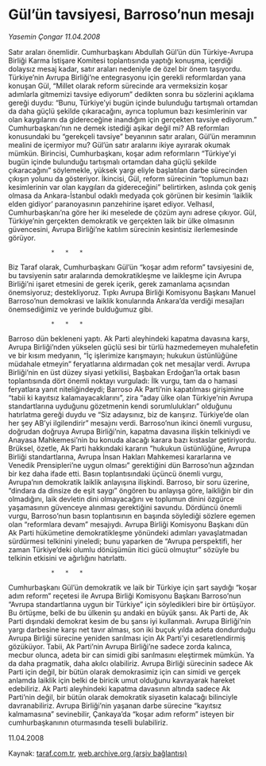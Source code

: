 # Gül’ün tavsiyesi,  Barroso’nun mesajı

*Yasemin Çongar 11.04.2008*

<div class="yazi">Satır araları önemlidir. 
Cumhurbaşkanı Abdullah Gül’ün dün Türkiye-Avrupa Birliği Karma İstişare Komitesi toplantısında yaptığı konuşma, içerdiği dolaysız mesaj kadar, satır araları nedeniyle de özel bir önem taşıyordu.
Türkiye’nin Avrupa Birliği’ne entegrasyonu için gerekli reformlardan yana konuşan Gül, “Millet olarak reform sürecinde ara vermeksizin koşar adımlarla gitmemizi tavsiye ediyorum” dedikten sonra bu sözlerini açıklama gereği duydu:
“Bunu, Türkiye’yi bugün içinde bulunduğu tartışmalı ortamdan da daha güçlü şekilde çıkaracağını, ayrıca toplumun bazı kesimlerinin var olan kaygılarını da gidereceğine inandığım için gerçekten tavsiye ediyorum.”
Cumhurbaşkanı’nın ne demek istediği aşikar değil mi? 
AB reformları konusundaki bu “gerekçeli tavsiye” beyanının satır araları, Gül’ün meramının mealini de içermiyor mu?
Gül’ün satır aralarını ikiye ayırarak okumak mümkün.
Birincisi, Cumhurbaşkanı, koşar adım reformların “Türkiye’yi bugün içinde bulunduğu tartışmalı ortamdan daha güçlü şekilde çıkaracağını” söylemekle, yüksek yargı eliyle başlatılan darbe sürecinden çıkışın yolunu da gösteriyor.
İkincisi, Gül, reform sürecinin “toplumun bazı kesimlerinin var olan kaygıları da gidereceğini” belirtirken, aslında çok geniş olmasa da Ankara-İstanbul odaklı medyada çok görünen bir kesimin ‘laiklik elden gidiyor’ paranoyasının panzehirine işaret ediyor.
Velhasıl, Cumhurbaşkanı’na göre her iki meselede de çözüm aynı adrese çıkıyor.
Gül, Türkiye’nin gerçekten demokratik ve gerçekten laik bir ülke olmasının güvencesini, Avrupa Birliği’ne katılım sürecinin kesintisiz ilerlemesinde görüyor.

				*	*	*

Biz Taraf olarak, Cumhurbaşkanı Gül’ün “koşar adım reform” tavsiyesini de, bu tavsiyenin satır aralarında demokratikleşme ve laikleşme için Avrupa Birliği’ni işaret etmesini de gerek içerik, gerek zamanlama açısından önemsiyoruz; destekliyoruz.
Tıpkı Avrupa Birliği Komisyonu Başkanı Manuel Barroso’nun demokrasi ve laiklik konularında Ankara’da verdiği mesajları önemsediğimiz ve yerinde bulduğumuz gibi.

				*	*	*

Barroso dün bekleneni yaptı.
Ak Parti aleyhindeki kapatma davasına karşı, Avrupa Birliği’nden yükselen güçlü sesi bir türlü hazmedemeyen muhalefetin ve bir kısım medyanın, “İç işlerimize karışmayın; hukukun üstünlüğüne müdahale etmeyin” feryatlarına aldırmadan çok net mesajlar verdi.
Avrupa Birliği’nin en üst düzey siyasi yetkilisi, Başbakan Erdoğan’la ortak basın toplantısında dört önemli noktayı vurguladı:
İlk vurgu, tam da o hamasi feryatlara yanıt niteliğindeydi; Barroso Ak Parti’nin kapatılması girişimine “tabii ki kayıtsız kalamayacaklarını”, zira “aday ülke olan Türkiye’nin Avrupa standartlarına uyduğunu gözetmenin kendi sorumlulukları” olduğunu hatırlatma gereği duydu ve “Siz adaysınız, biz de karışırız. Türkiye’de olan her şey AB’yi ilgilendirir” mesajını verdi.
Barroso’nun ikinci önemli vurgusu, doğrudan doğruya Avrupa Birliği’nin, kapatma davasına ilişkin telkiniydi ve Anayasa Mahkemesi’nin bu konuda alacağı karara bazı kıstaslar getiriyordu.
Brüksel, özetle, Ak Parti hakkındaki kararın ”hukukun üstünlüğüne, Avrupa Birliği standartlarına, Avrupa İnsan Hakları Mahkemesi kararlarına ve Venedik Prensipleri’ne uygun olması” gerektiğini dün Barroso’nun ağzından bir kez daha ifade etti.
Basın toplantısındaki üçüncü önemli vurgu, Avrupa’nın demokratik laiklik anlayışına ilişkindi.
Barroso, bir soru üzerine, “dindara da dinsize de eşit saygı” öngören bu anlayışa göre, laikliğin bir din olmadığını, laik devletin dini olmayacağını ve toplumun dinini özgürce yaşamasının güvenceye alınması gerektiğini savundu.
Dördüncü önemli vurgu, Barroso’nun basın toplantısının en başında söylediği sözlere egemen olan “reformlara devam” mesajıydı.
Avrupa Birliği Komisyonu Başkanı dün Ak Parti hükümetine demokratikleşme yönündeki adımları yavaşlatmadan sürdürmesi telkinini yineledi; bunu yaparken de “Avrupa perspektifi, her zaman Türkiye’deki olumlu dönüşümün itici gücü olmuştur” sözüyle bu telkinin etkisini ve ağırlığını hatırlattı.

				*	*	*

Cumhurbaşkanı Gül’ün demokratik ve laik bir Türkiye için şart saydığı “koşar adım reform” reçetesi ile Avrupa Birliği Komisyonu Başkanı Barroso’nun “Avrupa standartlarına uygun bir Türkiye” için söyledikleri bire bir örtüşüyor.
Bu örtüşme, belki de bu ülkenin şu andaki en büyük şansı.
Ak Parti de, Ak Parti dışındaki demokrat kesim de bu şansı iyi kullanmalı. 
Avrupa Birliği’nin yargı darbesine karşı net tavır alması, son iki buçuk yılda adeta dondurduğu Avrupa Birliği sürecine yeniden sarılması için Ak Parti’yi cesaretlendirmiş gözüküyor.
Tabii, Ak Parti’nin Avrupa Birliği’ne sadece zorda kalınca, mecbur olunca, adeta bir can simidi gibi sarılmasını eleştirmek mümkün.
Ya da daha pragmatik, daha akılcı olabiliriz.
Avrupa Birliği sürecinin sadece Ak Parti için değil, bir bütün olarak demokrasimiz için can simidi ve gerçek anlamda laiklik için belki de biricik umut olduğunu kavrayarak hareket edebiliriz.
Ak Parti aleyhindeki kapatma davasının altında sadece Ak Parti’nin değil, bir bütün olarak demokratik siyasetin kalacağı bilinciyle davranabiliriz.
Avrupa Birliği’nin yaşanan darbe sürecine “kayıtsız kalmamasına” sevinebilir, Çankaya’da “koşar adım reform” isteyen bir cumhurbaşkanının oturmasında teselli bulabiliriz.

11.04.2008</div>

Kaynak: [taraf.com.tr](http://www.taraf.com.tr:80/yasemin-congar/makale-gulun-tavsiyesi-barrosonun-mesaji.htm), [web.archive.org (arşiv bağlantısı)](http://web.archive.org/web/20100723080857/http://www.taraf.com.tr:80/yasemin-congar/makale-gulun-tavsiyesi-barrosonun-mesaji.htm)
